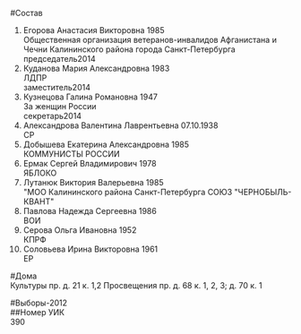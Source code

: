 #Состав  
1. Егорова Анастасия Викторовна 1985  
    Общественная организация ветеранов-инвалидов Афганистана и Чечни Калининского района города Санкт-Петербурга  
    председатель2014  
2. Куданова Мария Александровна 1983  
    ЛДПР  
    заместитель2014  
3. Кузнецова Галина Романовна 1947  
    За женщин России  
    секретарь2014  
4. Александрова Валентина Лаврентьевна 07.10.1938    
    СР  
5. Добышева Екатерина Александровна 1985  
    КОММУНИСТЫ РОССИИ  
6. Ермак Сергей Владимирович 1978  
    ЯБЛОКО  
7. Лутанюк Виктория Валерьевна 1985  
    "МОО Калининского района Санкт-Петербурга СОЮЗ "ЧЕРНОБЫЛЬ- КВАНТ"  
8. Павлова Надежда Сергеевна 1986  
    ВОИ  
9. Серова Ольга Ивановна 1952  
    КПРФ  
10. Соловьева Ирина Викторовна 1961  
    ЕР  
  
#Дома  
Культуры пр. д. 21 к. 1,2 Просвещения пр. д. 68 к. 1, 2, 3; д. 70 к. 1  
  
#Выборы-2012  
##Номер УИК  
390  

